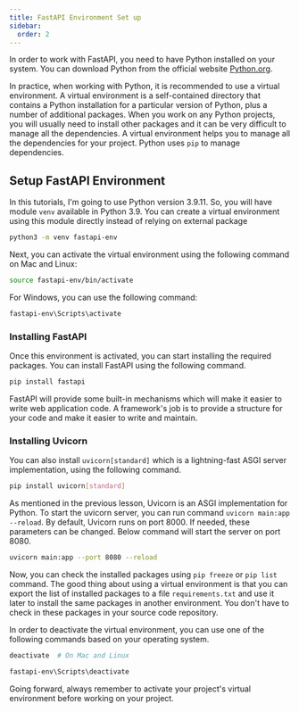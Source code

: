 ```yaml
---
title: FastAPI Environment Set up
sidebar:
  order: 2
---
```


In order to work with FastAPI, you need to have Python installed on your system. You can download Python from the official website [Python.org](https://www.python.org/downloads/).

In practice, when working with Python, it is recommended to use a virtual environment. A virtual environment is a self-contained directory that contains a Python installation for a particular version of Python, plus a number of additional packages. When you work on any Python projects, you will usually need to install other packages and it can be very difficult to manage all the dependencies. A virtual environment helps you to manage all the dependencies for your project. Python uses `pip` to manage dependencies.

## Setup FastAPI Environment

In this tutorials, I'm going to use Python version 3.9.11. So, you will have module `venv` available in Python 3.9. You can create a virtual environment using this module directly instead of relying on external package

```bash
python3 -m venv fastapi-env
```

Next, you can activate the virtual environment using the following command on Mac and Linux:

```bash
source fastapi-env/bin/activate
```

For Windows, you can use the following command:

```powershell
fastapi-env\Scripts\activate
```
### Installing FastAPI

Once this environment is activated, you can start installing the required packages. You can install FastAPI using the following command.

```bash
pip install fastapi
```

FastAPI will provide some built-in mechanisms which will make it easier to write web application code. A framework's job is to provide a structure for your code and make it easier to write and maintain. 

### Installing Uvicorn

You can also install `uvicorn[standard]` which is a lightning-fast ASGI server implementation, using the following command.

```bash
pip install uvicorn[standard]
```

As mentioned in the previous lesson, Uvicorn is an ASGI implementation for Python. To start the uvicorn server, you can run command `uvicorn main:app --reload`. By default, Uvicorn runs on port 8000. If needed, these parameters can be changed. Below command will start the server on port 8080.
 
```bash
uvicorn main:app --port 8080 --reload
```



Now, you can check the installed packages using `pip freeze` or `pip list` command. The good thing about using a virtual environment is that you can export the list of installed packages to a file `requirements.txt` and use it later to install the same packages in another environment. You don't have to check in these packages in your source code repository.

In order to deactivate the virtual environment, you can use one of the following commands based on your operating system.

```bash
deactivate  # On Mac and Linux
```

```powershell
fastapi-env\Scripts\deactivate
```

Going forward, always remember to activate your project's virtual environment before working on your project.